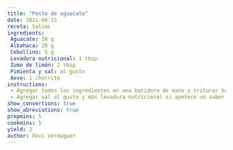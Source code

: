 ```yaml
---
title: "Pesto de aguacate"
date: 2021-04-15
receta: Salsas
ingredients:
 Aguacate: 30 g
 Albahaca: 20 g 
 Cebollino: 5 g
 Levadura nutricional: 1 tbsp
 Zumo de limón: 2 tbsp
 Pimienta y sal: al gusto
 Aove: 1 chorrito
instructions:
 - Agregar todos los ingredientes en una batidora de mano y triturar hasta obtener una textura de aliño similar al pesto.
 - Agregar sal al gusto y más levadura nutricional si apetece un sabor a queso más   intenso.
show_convertions: true
show_abreviations: true
prepmins: 5
cookmins: 5
yield: 2
author: Xevi Verdaguer
---
```

<!--stackedit_data:
eyJoaXN0b3J5IjpbLTE5NDc0NTY3MzNdfQ==
-->